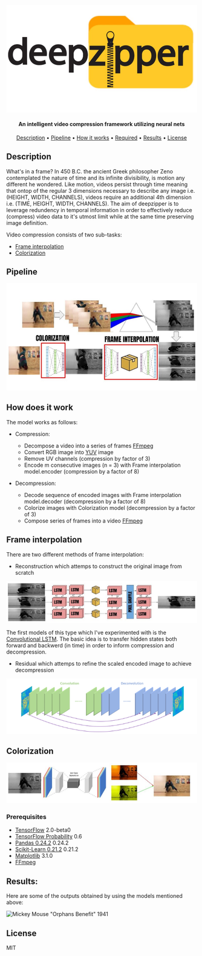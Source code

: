 ![](https://github.com/jomanovic/deepzipper/blob/master/display/logo.jpg)
<h4 align="center">An intelligent video compression framework utilizing neural nets</a></h4>

<p align="center">
  <a href="#description">Description</a> •
  <a href="#pipeline">Pipeline</a> •
  <a href="#how-does-it-work">How it works</a> •
  <a href="#prerequisites">Required</a> •
  <a href="#results">Results</a> •
  <a href="#license">License</a>
</p>

## Description

What's in a frame? In 450 B.C. the ancient Greek philosopher Zeno contemplated the nature of time and its infinite divisibility, is motion any different he wondered. Like motion, videos persist through time meaning that ontop of the regular 3 dimensions necessary to describe any image i.e. (HEIGHT, WIDTH, CHANNELS), videos require an additional 4th dimension i.e. (TIME, HEIGHT, WIDTH, CHANNELS). The aim of deepzipper is to leverage redundency in temporal information in order to effectively reduce (compress) video data to it's utmost limit while at the same time preserving image definition. 

Video compression consists of two sub-tasks:

- <a href="#frame-interpolation">Frame interpolation</a> 
- <a href="#colorization">Colorization</a> 

## Pipeline
![](https://github.com/jomanovic/deepzipper/blob/master/display/pipes.jpg)

## How does it work

The model works as follows:

- Compression: 
  - Decompose a video into a series of frames [FFmpeg](https://ffmpeg.org/)
  - Convert RGB image into [YUV](https://en.wikipedia.org/wiki/YUV) image
  - Remove UV channels (compression by factor of 3)
  - Encode m consecutive images (n = 3) with Frame interpolation model.encoder (compression by a factor of 8)

- Decompression:
  - Decode sequence of encoded images with Frame interpolation model.decoder (decompression by a factor of 8)
  - Colorize images with Colorization model (decompression by a factor of 3)
  - Compose series of frames into a video [FFmpeg](https://ffmpeg.org/)

## Frame interpolation

There are two different methods of frame interpolation:

- Reconstruction which attemps to construct the original image from scratch

![](https://github.com/jomanovic/deepzipper/blob/master/display/interp.jpg)

The first models of this type which I've experimented with is the [Convolutional LSTM](https://arxiv.org/abs/1506.04214). The basic idea is to transfer hidden states both forward and backwerd (in time) in order to inform compression and decompression. 

- Residual which attemps to refine the scaled encoded image to achieve decompression

![](https://github.com/jomanovic/deepzipper/blob/master/display/residual.png)

## Colorization

![](https://github.com/jomanovic/deepzipper/blob/master/display/color.jpg)

### Prerequisites

- [TensorFlow](https://www.tensorflow.org/install/) 2.0-beta0
- [TensorFlow Probability](https://www.tensorflow.org/probability/install) 0.6
- [Pandas 0.24.2](https://pandas.pydata.org/pandas-docs/stable/install.html#) 0.24.2
- [Scikit-Learn 0.21.2](https://scikit-learn.org/stable/index.html) 0.21.2
- [Matplotlib](https://matplotlib.org/) 3.1.0
- [FFmpeg](https://ffmpeg.org/)

## Results:

Here are some of the outputs obtained by using the models mentioned above:

![Mickey Mouse "Orphans Benefit" 1941](https://github.com/jomanovic/deepzipper/blob/master/display/decompressed.gif)

## License
MIT
